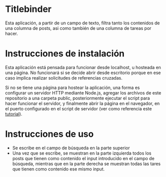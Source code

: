 # Titlebinder

Esta aplicación, a partir de un campo de texto, filtra tanto los contenidos de una columna de posts, asi como también de una columna de tareas por hacer.

# Instrucciones de instalación

Esta aplicación está pensada para funcionar desde localhost, u hosteada en una página. No funcionará si se decide abrir desde escritorio porque en ese caso implica realizar solicitudes de referencias cruzadas.

Si no se tiene una página para hostear la aplicación, una forma es configurar un servidor HTTP mediante Node.js, agregar los archivos de este repositorio a una carpeta public, posteriormente ejecutar el script para hacer funcionar el servidor, y finalmente abrir la página en el navegador, en el puerto configurado en el script de servidor (ver como referencia este [tutorial](https://scotch.io/tutorials/creating-a-single-page-todo-app-with-node-and-angular)).


# Instrucciones de uso

- Se escribe en el campo de búsqueda en la parte superior 
- Una vez que se escribe, se muestran en la parte izquierda todos los posts que tienen como contenido el input introducido en el campo de búsqueda, mientras que en la parte derecha se muestran todas las tares que tienen como contenido ese mismo input. 

